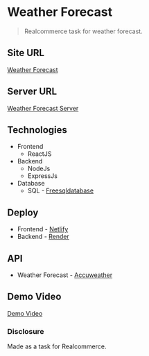 # Weather Forecast

> Realcommerce task for weather forecast.

## Site URL

[Weather Forecast](https://realcommerce-task.netlify.app/)

## Server URL

[Weather Forecast Server](https://oziv-oz-ziv-15-01-2023-fullstack.onrender.com/)

## Technologies

- Frontend
  - ReactJS
- Backend
  - NodeJs
  - ExpressJs
- Database
  - SQL - [Freesqldatabase](https://www.freesqldatabase.com/)

## Deploy

- Frontend - [Netlify](https://www.netlify.com/)
- Backend - [Render](https://render.com/)

## API

- Weather Forecast - [Accuweather](https://developer.accuweather.com/)

## Demo Video

[Demo Video](https://user-images.githubusercontent.com/89987476/212958525-ef9198e7-a1ec-4c11-ac98-552cc8ef2250.webm)


### Disclosure

Made as a task for Realcommerce.
